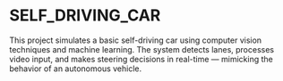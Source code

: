 # SELF_DRIVING_CAR
This project simulates a basic self-driving car using computer vision techniques and machine learning. The system detects lanes, processes video input, and makes steering decisions in real-time — mimicking the behavior of an autonomous vehicle.
